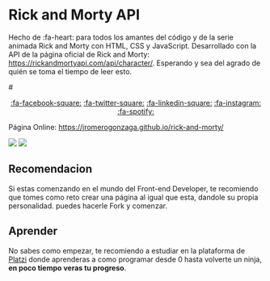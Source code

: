 # Rick and Morty API

Hecho de :fa-heart: para todos los amantes del código y de la serie animada Rick and Morty con HTML, CSS y JavaScript. Desarrollado con la API de la página oficial de Rick and Morty: https://rickandmortyapi.com/api/character/. Esperando y sea del agrado de quién se toma el tiempo de leer esto.

#<center>[:fa-facebook-square:](http://facebook.com/JhonRomero26/)  [:fa-twitter-square:](https://twitter.com/JRomeroGonzaga)  [:fa-linkedin-square:](https://www.linkedin.com/in/romero-jhon/)  [:fa-instagram:](https://www.instagram.com/romero__jhon/ )  [:fa-spotify:](https://open.spotify.com/playlist/7yeOSHlnvay6ZNPINZmjby?si=M7YkqV2rQNCkaiW1lmZvUQ)</center>

Página Online: https://jromerogonzaga.github.io/rick-and-morty/

![](https://i.ibb.co/2n7nfF6/Deepin-Screenshot-Seleccionar-rea-202003251212030.png)
![](https://i.ibb.co/3MGYfvR/Deepin-Screenshot-Seleccionar-rea-20200325124930.png)

## Recomendacion
Si estas comenzando en el mundo del Front-end Developer, te recomiendo que tomes como reto crear una página al igual que esta, dandole su propia personalidad. puedes hacerle Fork y comenzar.

## Aprender
No sabes como empezar, te recomiendo a estudiar en la plataforma de [Platzi](http://platzi.com/r/RomeroJhon "Platzi") donde aprenderas a como programar desde 0 hasta volverte un ninja, **en poco tiempo veras tu progreso**.